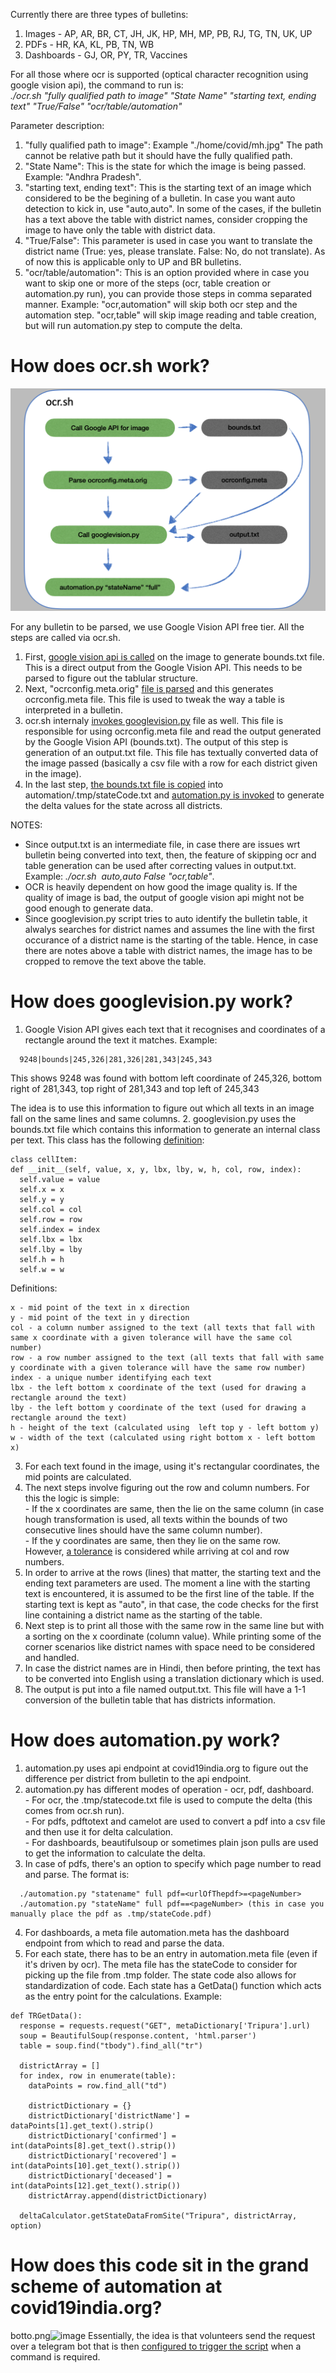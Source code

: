 Currently there are three types of bulletins:

1. Images - AP, AR, BR, CT, JH, JK, HP, MH, MP, PB, RJ, TG, TN, UK, UP
2. PDFs - HR, KA, KL, PB, TN, WB
3. Dashboards - GJ, OR, PY, TR, Vaccines

For all those where ocr is supported (optical character recognition using google vision api), the command to run is:  
*./ocr.sh "fully qualified path to image" "State Name" "starting text, ending text" "True/False" "ocr/table/automation"*

Parameter description:
1. "fully qualified path to image": Example "./home/covid/mh.jpg" The path cannot be relative path but it should have the fully qualified path.  
2. "State Name": This is the state for which the image is being passed. Example: "Andhra Pradesh". 
3. "starting text, ending text": This is the starting text of an image which considered to be the begining of a bulletin. In case you want auto detection to kick in, use "auto,auto". In some of the cases, if the bulletin has a text above the table with district names, consider cropping the image to have only the table with district data.  
4. "True/False": This parameter is used in case you want to translate the district name (True: yes, please translate. False: No, do not translate). As of now this is applicable only to UP and BR bulletins.  
5. "ocr/table/automation": This is an option provided where in case you want to skip one or more of the steps (ocr, table creation or automation.py run), you can provide those steps in comma separated manner. Example: "ocr,automation" will skip both ocr step and the automation step. "ocr,table" will skip image reading and table creation, but will run automation.py step to compute the delta.


# How does ocr.sh work?
![Detailed Flow of ocr.sh](detailedflow.png)

For any bulletin to be parsed, we use Google Vision API free tier. All the steps are called via ocr.sh. 
1. First, [google vision api is called](https://github.com/bee-rickey/webScraper/blob/68441dbbd0aff5980b8984bcd2cee701950e96c9/automation/ocr/ocr.sh#L159) on the image to generate bounds.txt file. This is a direct output from the Google Vision API. This needs to be parsed to figure out the tablular structure.
2. Next, "ocrconfig.meta.orig" [file is parsed](https://github.com/bee-rickey/webScraper/blob/fbb055addff6bfefcee45853e34e238b25f3092e/automation/ocr/ocr.sh#L188) and this generates ocrconfig.meta file. This file is used to tweak the way a table is interpreted in a bulletin.
3. ocr.sh internaly [invokes googlevision.py](https://github.com/bee-rickey/webScraper/blob/fbb055addff6bfefcee45853e34e238b25f3092e/automation/ocr/ocr.sh#L193) file as well. This file is responsible for using ocrconfig.meta file and read the output generated by the Google Vision API (bounds.txt). The output of this step is generation of an output.txt file. This file has textually converted data of the image passed (basically a csv file with a row for each district given in the image). 
4. In the last step, [the bounds.txt file is copied](https://github.com/bee-rickey/webScraper/blob/fbb055addff6bfefcee45853e34e238b25f3092e/automation/ocr/ocr.sh#L196) into automation/.tmp/stateCode.txt and [automation.py is invoked](https://github.com/bee-rickey/webScraper/blob/fbb055addff6bfefcee45853e34e238b25f3092e/automation/ocr/ocr.sh#L202) to generate the delta values for the state across all districts.

NOTES: 
- Since output.txt is an intermediate file, in case there are issues wrt bulletin being converted into text, then, the feature of skipping ocr and table generation can be used after correcting values in output.txt. Example: *./ocr.sh <image> <State> auto,auto False "ocr,table"*.
- OCR is heavily dependent on how good the image quality is. If the quality of image is bad, the output of google vision api might not be good enough to generate data.
- Since googlevision.py script tries to auto identify the bulletin table, it alwalys searches for district names and assumes the line with the first occurance of a district name is the starting of the table. Hence, in case there are notes above a table with district names, the image has to be cropped to remove the text above the table.


# How does googlevision.py work?  
  1. Google Vision API gives each text that it recognises and coordinates of a rectangle around the text it matches. 
  Example:
  ```
    9248|bounds|245,326|281,326|281,343|245,343
  ```
  This shows 9248 was found with bottom left coordinate of 245,326, bottom right of 281,343, top right of 281,343 and top left of 245,343
  
  The idea is to use this information to figure out which all texts in an image fall on the same lines and same columns. 
  2. googlevision.py uses the bounds.txt file which contains this information to generate an internal class per text. This class has the following [definition](https://github.com/bee-rickey/webScraper/blob/47182b314849e1f99ea48a3c537c3a1104513560/automation/ocr/googlevision.py#L38):
  ```
  class cellItem:
  def __init__(self, value, x, y, lbx, lby, w, h, col, row, index):
    self.value = value
    self.x = x
    self.y = y
    self.col = col
    self.row = row
    self.index = index
    self.lbx = lbx
    self.lby = lby
    self.h = h
    self.w = w
  ```
  Definitions:
  ```
  x - mid point of the text in x direction
  y - mid point of the text in y direction
  col - a column number assigned to the text (all texts that fall with same x coordinate with a given tolerance will have the same col number)
  row - a row number assigned to the text (all texts that fall with same y coordinate with a given tolerance will have the same row number)
  index - a unique number identifying each text
  lbx - the left bottom x coordinate of the text (used for drawing a rectangle around the text)
  lby - the left bottom y coordinate of the text (used for drawing a rectangle around the text)
  h - height of the text (calculated using  left top y - left bottom y)
  w - width of the text (calculated using right bottom x - left bottom x)
  ```
  3. For each text found in the image, using it's rectangular coordinates, the mid points are calculated.
  4. The next steps involve figuring out the row and column numbers. For this the logic is simple:  
    - If the x coordinates are same, then the lie on the same column (in case hough transformation is used, all texts within the bounds of two consecutive lines should have the same column number).  
    - If the y coordinates are same, then they lie on the same row.  
  However, [a tolerance](https://github.com/bee-rickey/webScraper/blob/47182b314849e1f99ea48a3c537c3a1104513560/automation/ocr/googlevision.py#L321) is considered while arriving at col and row numbers.
  5. In order to arrive at the rows (lines) that matter, the starting text and the ending text parameters are used. The moment a line with the starting text is encountered, it is assumed to be the first line of the table. If the starting text is kept as "auto", in that case, the code checks for the first line containing a district name as the starting of the table.
  6. Next step is to print all those with the same row in the same line but with a sorting on the x coordinate (column value). While printing some of the corner scenarios like district names with space need to be considered and handled. 
  7. In case the district names are in Hindi, then before printing, the text has to be converted into English using a translation dictionary which is used.
  8. The output is put into a file named output.txt. This file will have a 1-1 conversion of the bulletin table that has districts information.
  
# How does automation.py work?
  1. automation.py uses api endpoint at covid19india.org to figure out the difference per district from bulletin to the api endpoint.
  2. automation.py has different modes of operation - ocr, pdf, dashboard.  
    - For ocr, the .tmp/statecode.txt file is used to compute the delta (this comes from ocr.sh run).  
    - For pdfs, pdftotext and camelot are used to convert a pdf into a csv file and then use it for delta calculation.  
    - For dashboards, beautifulsoup or sometimes plain json pulls are used to get the information to calculate the delta. 
  3. In case of pdfs, there's an option to specify which page number to read and parse. The format is:
  ```
    ./automation.py "statename" full pdf=<urlOfThepdf>=<pageNumber> 
    ./automation.py "stateName" full pdf==<pageNumber> (this in case you manually place the pdf as .tmp/stateCode.pdf)
  ```
  4. For dashboards, a meta file automation.meta has the dashboard endpoint from which to read and parse the data.
  5. For each state, there has to be an entry in automation.meta file (even if it's driven by ocr). The meta file has the stateCode to consider for picking up the file from .tmp folder. The state code also allows for standardization of code. Each state has a <stateCode>GetData() function which acts as the entry point for the calculations. Example:
  ```
  def TRGetData():
    response = requests.request("GET", metaDictionary['Tripura'].url)
    soup = BeautifulSoup(response.content, 'html.parser')
    table = soup.find("tbody").find_all("tr")

    districtArray = []
    for index, row in enumerate(table):
      dataPoints = row.find_all("td")
      
      districtDictionary = {}
      districtDictionary['districtName'] = dataPoints[1].get_text().strip()
      districtDictionary['confirmed'] = int(dataPoints[8].get_text().strip())
      districtDictionary['recovered'] = int(dataPoints[10].get_text().strip())
      districtDictionary['deceased'] = int(dataPoints[12].get_text().strip())
      districtArray.append(districtDictionary)

    deltaCalculator.getStateDataFromSite("Tripura", districtArray, option)
  ```
  
  
  # How does this code sit in the grand scheme of automation at covid19india.org?
botto.png![image](https://user-images.githubusercontent.com/63364562/130059654-f5257e6a-6ed3-412b-b728-641d39794203.png)
Essentially, the idea is that volunteers send the request over a telegram bot that is then [configured to trigger the script](https://github.com/covid19india/automation-bot/blob/master/src/ocr_functions.py) when a command is required. 
